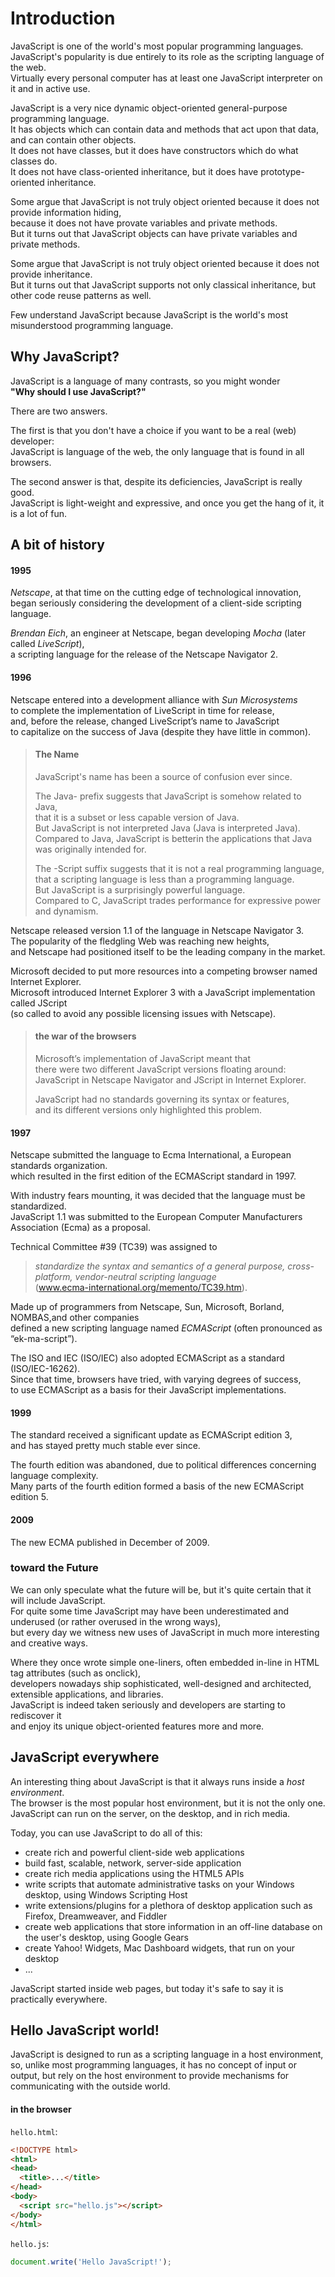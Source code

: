 # Introduction

JavaScript is one of the world's most popular programming languages.  
JavaScript's popularity is due entirely to its role as the scripting language of the web.  
Virtually every personal computer has at least one JavaScript interpreter on it and in active use.  

JavaScript is a very nice dynamic object-oriented general-purpose programming language.    
It has objects which can contain data and methods that act upon that data, and can contain other objects.  
It does not have classes, but it does have constructors which do what classes do.  
It does not have class-oriented inheritance, but it does have prototype-oriented inheritance.

Some argue that JavaScript is not truly object oriented because it does not provide information hiding,  
because it does not have provate variables and private methods.  
But it turns out that JavaScript objects can have private variables and private methods. 

Some argue that JavaScript is not truly object oriented because it does not provide inheritance.   
But it turns out that JavaScript supports not only classical inheritance, but other code reuse patterns as well.

Few understand JavaScript because JavaScript is the world's most misunderstood programming language.


## Why JavaScript?

JavaScript is a language of many contrasts, so you might wonder  
**"Why should I use JavaScript?"**  

There are two answers.  

The first is that you don't have a choice if you want to be a real (web) developer:  
JavaScript is language of the web, the only language that is found in all browsers.  

The second answer is that, despite its deficiencies, JavaScript is really good.  
JavaScript is light-weight and expressive, and once you get the hang of it, it is a lot of fun.

## A bit of history

#### 1995
*Netscape*, at that time on the cutting edge of technological innovation,  
began seriously considering the development of a client-side scripting language.

*Brendan Eich*, an engineer at Netscape, began developing *Mocha* (later called *LiveScript*),  
a scripting language for the release of the Netscape Navigator 2.

#### 1996
Netscape entered into a development alliance with *Sun Microsystems*  
to complete the implementation of LiveScript in time for release,  
and, before the release, changed LiveScript’s name to JavaScript  
to capitalize on the success of Java (despite they have little in common).  

> #### The Name
> 
> JavaScript's name has been a source of confusion ever since.  
>
> The Java- prefix suggests that JavaScript is somehow related to Java,  
> that it is a subset or less capable version of Java.  
> But JavaScript is not interpreted Java (Java is interpreted Java).  
> Compared to Java, JavaScript is betterin the applications that Java was originally intended for.
>
> The -Script suffix suggests that it is not a real programming language,  
> that a scripting language is less than a programming language.  
> But JavaScript is a surprisingly powerful language.  
> Compared to C, JavaScript trades performance for expressive power and dynamism.

Netscape released version 1.1 of the language in Netscape Navigator 3.  
The popularity of the fledgling Web was reaching new heights,  
and Netscape had positioned itself to be the leading company in the market.  

Microsoft decided to put more resources into a competing browser named Internet Explorer.  
Microsoft introduced Internet Explorer 3 with a JavaScript implementation called JScript  
(so called to avoid any possible licensing issues with Netscape). 

> #### the war of the browsers
>
> Microsoft’s implementation of JavaScript meant that  
> there were two different JavaScript versions floating around:  
> JavaScript in Netscape Navigator and JScript in Internet Explorer. 
> 
> JavaScript had no standards governing its syntax or features,  
> and its different versions only highlighted this problem. 

#### 1997
Netscape submitted the language to Ecma International, a European standards organization.  
which resulted in the first edition of the ECMAScript standard in 1997. 

With industry fears mounting, it was decided that the language must be standardized.  
JavaScript 1.1 was submitted to the European Computer Manufacturers Association (Ecma) as a proposal. 

Technical Committee #39 (TC39) was assigned to  

> *standardize the syntax and semantics of a general purpose, cross-platform, vendor-neutral scripting language*  
> (www.ecma-international.org/memento/TC39.htm). 

Made up of programmers from Netscape, Sun, Microsoft, Borland, NOMBAS,and other companies  
defined a new scripting language named *ECMAScript* (often pronounced as “ek-ma-script”).

The ISO and IEC (ISO/IEC) also adopted ECMAScript as a standard (ISO/IEC-16262).  
Since that time, browsers have tried, with varying degrees of success,  
to use ECMAScript as a basis for their JavaScript implementations.

#### 1999

The standard received a significant update as ECMAScript edition 3,  
and has stayed pretty much stable ever since. 

The fourth edition was abandoned, due to political differences concerning language complexity.  
Many parts of the fourth edition formed a basis of the new ECMAScript edition 5.

#### 2009 

The new ECMA published in December of 2009.

### toward the Future

We can only speculate what the future will be, but it's quite certain that it will include JavaScript.  
For quite some time JavaScript may have been underestimated and underused (or rather overused in the wrong ways),  
but every day we witness new uses of JavaScript in much more interesting and creative ways.  

Where they once wrote simple one-liners, often embedded in-line in HTML tag attributes (such as onclick),  
developers nowadays ship sophisticated, well-designed and architected, extensible applications, and libraries.  
JavaScript is indeed taken seriously and developers are starting to rediscover it  
and enjoy its unique object-oriented features more and more.

## JavaScript everywhere

An interesting thing about JavaScript is that it always runs inside a *host environment*.  
The browser is the most popular host environment, but it is not the only one.  
JavaScript can run on the server, on the desktop, and in rich media. 

Today, you can use JavaScript to do all of this:

* create rich and powerful client-side web applications
* build fast, scalable, network, server-side application
* create rich media applications using the HTML5 APIs
* write scripts that automate administrative tasks on your Windows desktop, using Windows Scripting Host
* write extensions/plugins for a plethora of desktop application such as Firefox, Dreamweaver, and Fiddler
* create web applications that store information in an off-line database on the user's desktop, using Google Gears
* create Yahoo! Widgets, Mac Dashboard widgets, that run on your desktop
* ...

JavaScript started inside web pages, but today it's safe to say it is practically everywhere.

## Hello JavaScript world!

JavaScript is designed to run as a scripting language in a host environment,
so, unlike most programming languages, it has no concept of input or output,
but rely on the host environment to provide mechanisms for communicating with the outside world.  

#### in the browser

`hello.html`:
```html
<!DOCTYPE html>
<html>
<head>
  <title>...</title>
</head>
<body>
  <script src="hello.js"></script>
</body>
</html>
```

`hello.js`:
```js
document.write('Hello JavaScript!');
```
